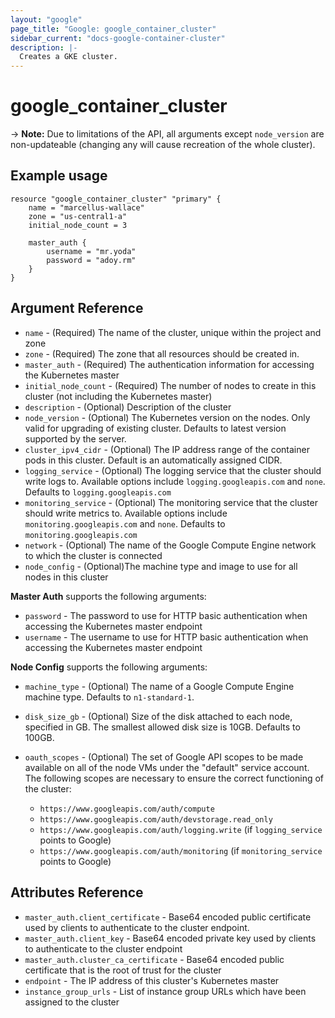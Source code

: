 ```yaml
---
layout: "google"
page_title: "Google: google_container_cluster"
sidebar_current: "docs-google-container-cluster"
description: |-
  Creates a GKE cluster.
---
```


# google\_container\_cluster

-> **Note:** Due to limitations of the API, all arguments except `node_version` are non-updateable (changing any will cause recreation of the whole cluster).

## Example usage

```
resource "google_container_cluster" "primary" {
	name = "marcellus-wallace"
	zone = "us-central1-a"
	initial_node_count = 3

	master_auth {
		username = "mr.yoda"
		password = "adoy.rm"
	}
}
```

## Argument Reference

* `name` - (Required) The name of the cluster, unique within the project and zone
* `zone` - (Required) The zone that all resources should be created in.
* `master_auth` - (Required) The authentication information for accessing the Kubernetes master
* `initial_node_count` - (Required) The number of nodes to create in this cluster (not including the Kubernetes master)
* `description` - (Optional) Description of the cluster
* `node_version` - (Optional) The Kubernetes version on the nodes. Only valid for upgrading of existing cluster.
  Defaults to latest version supported by the server.
* `cluster_ipv4_cidr` - (Optional) The IP address range of the container pods in this cluster.
  Default is an automatically assigned CIDR.
* `logging_service` - (Optional) The logging service that the cluster should write logs to.
  Available options include `logging.googleapis.com` and `none`. Defaults to `logging.googleapis.com`
* `monitoring_service` - (Optional) The monitoring service that the cluster should write metrics to.
  Available options include `monitoring.googleapis.com` and `none`. Defaults to `monitoring.googleapis.com`
* `network` - (Optional) The name of the Google Compute Engine network to which the cluster is connected
* `node_config` -  (Optional)The machine type and image to use for all nodes in this cluster

**Master Auth** supports the following arguments:

* `password` - The password to use for HTTP basic authentication when accessing the Kubernetes master endpoint
* `username` - The username to use for HTTP basic authentication when accessing the Kubernetes master endpoint

**Node Config** supports the following arguments:

* `machine_type` - (Optional) The name of a Google Compute Engine machine type.
  Defaults to `n1-standard-1`.
* `disk_size_gb` - (Optional) Size of the disk attached to each node, specified in GB.
  The smallest allowed disk size is 10GB. Defaults to 100GB.
* `oauth_scopes` - (Optional) The set of Google API scopes to be made available on all
  of the node VMs under the "default" service account. The following scopes are necessary
  to ensure the correct functioning of the cluster:

  * `https://www.googleapis.com/auth/compute`
  * `https://www.googleapis.com/auth/devstorage.read_only`
  * `https://www.googleapis.com/auth/logging.write` (if `logging_service` points to Google)
  * `https://www.googleapis.com/auth/monitoring` (if `monitoring_service` points to Google)

## Attributes Reference

* `master_auth.client_certificate` - Base64 encoded public certificate
  used by clients to authenticate to the cluster endpoint.
* `master_auth.client_key` - Base64 encoded private key used by clients
  to authenticate to the cluster endpoint
* `master_auth.cluster_ca_certificate` - Base64 encoded public certificate
  that is the root of trust for the cluster
* `endpoint` - The IP address of this cluster's Kubernetes master
* `instance_group_urls` - List of instance group URLs which have been assigned to the cluster
